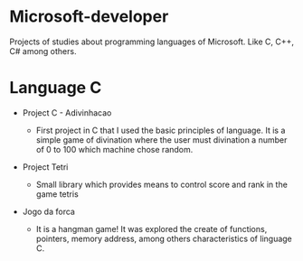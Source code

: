 # Microsoft-developer
Projects of studies about  programming languages of Microsoft. Like C, C++, C# among others.

# Language C
- Project C - Adivinhacao
  - First project in C that I used the basic principles of language. It is a simple game of divination where the user must divination a number of 0 to 100 which machine chose random. 

- Project Tetri
  - Small library which provides means to control score and rank in the game tetris 
  
- Jogo da forca
  - It is a hangman game! It was explored the create of functions, pointers, memory address, among others characteristics of linguage C.
